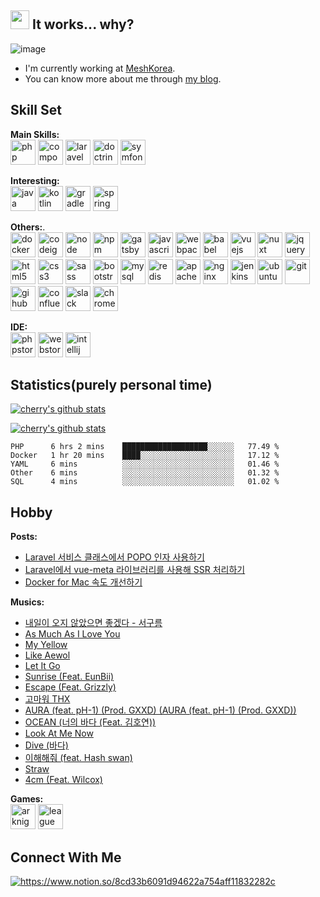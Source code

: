<h2> <img src="https://github.com/cr-lgl/cr-lgl/blob/master/assets/meow_no.png?raw=true" width="30"/> It works... why? </h2>

![image](https://github.com/cr-lgl/cr-lgl/blob/master/header.png?raw=true)

- I'm currently working at [MeshKorea](https://meshkorea.net/kr/index.html).
- You can know more about me through [my blog](https://ceobe.dev/about).

## Skill Set
**Main Skills:**  
<img src="https://github.com/cr-lgl/cr-lgl/blob/master/assets/php.svg?raw=true" alt="php" width="40" height="40"/>
<img src="https://github.com/cr-lgl/cr-lgl/blob/master/assets/composer.svg?raw=true" alt="composer" width="40" height="40"/>
<img src="https://github.com/cr-lgl/cr-lgl/blob/master/assets/laravel.svg?raw=true" alt="laravel" width="40" height="40"/>
<img src="https://github.com/cr-lgl/cr-lgl/blob/master/assets/doctrine.svg?raw=true" alt="doctrine" width="40" height="40"/>
<img src="https://github.com/cr-lgl/cr-lgl/blob/master/assets/symfony.svg?raw=true" alt="symfony" width="40" height="40"/>

**Interesting:**  
<img src="https://github.com/cr-lgl/cr-lgl/blob/master/assets/java.svg?raw=true" alt="java" width="40" height="40"/>
<img src="https://github.com/cr-lgl/cr-lgl/blob/master/assets/kotlin.svg?raw=true" alt="kotlin" width="40" height="40"/>
<img src="https://github.com/cr-lgl/cr-lgl/blob/master/assets/gradle.svg?raw=true" alt="gradle" width="40" height="40"/>
<img src="https://github.com/cr-lgl/cr-lgl/blob/master/assets/spring.svg?raw=true" alt="spring" width="40" height="40"/>

**Others:**.  
<img src="https://github.com/cr-lgl/cr-lgl/blob/master/assets/docker.svg?raw=true" alt="docker" width="40" height="40"/>
<img src="https://github.com/cr-lgl/cr-lgl/blob/master/assets/codeigniter.svg?raw=true" alt="codeigniter" width="40" height="40"/>
<img src="https://github.com/cr-lgl/cr-lgl/blob/master/assets/node.svg?raw=true" alt="node" width="40" height="40"/>
<img src="https://github.com/cr-lgl/cr-lgl/blob/master/assets/npm.svg?raw=true" alt="npm" width="40" height="40"/>
<img src="https://github.com/cr-lgl/cr-lgl/blob/master/assets/gatsby.svg?raw=true" alt="gatsby" width="40" height="40"/>
<img src="https://github.com/cr-lgl/cr-lgl/blob/master/assets/javascript.svg?raw=true" alt="javascript" width="40" height="40"/>
<img src="https://github.com/cr-lgl/cr-lgl/blob/master/assets/webpack.svg?raw=true" alt="webpack" width="40" height="40"/>
<img src="https://github.com/cr-lgl/cr-lgl/blob/master/assets/babel.svg?raw=true" alt="babel" width="40" height="40"/>
<img src="https://github.com/cr-lgl/cr-lgl/blob/master/assets/vuejs.svg?raw=true" alt="vuejs" width="40" height="40"/>
<img src="https://github.com/cr-lgl/cr-lgl/blob/master/assets/nuxt.png?raw=true" alt="nuxt" width="40" height="40"/>
<img src="https://github.com/cr-lgl/cr-lgl/blob/master/assets/jquery.svg?raw=true" alt="jquery" width="40" height="40"/>
<img src="https://github.com/cr-lgl/cr-lgl/blob/master/assets/html5.svg?raw=true" alt="html5" width="40" height="40"/>
<img src="https://github.com/cr-lgl/cr-lgl/blob/master/assets/css3.svg?raw=true" alt="css3" width="40" height="40"/>
<img src="https://github.com/cr-lgl/cr-lgl/blob/master/assets/sass.svg?raw=true" alt="sass" width="40" height="40"/>
<img src="https://github.com/cr-lgl/cr-lgl/blob/master/assets/bootstrap.svg?raw=true" alt="bootstrap" width="40" height="40"/>
<img src="https://github.com/cr-lgl/cr-lgl/blob/master/assets/mysql.svg?raw=true" alt="mysql" width="40" height="40"/>
<img src="https://github.com/cr-lgl/cr-lgl/blob/master/assets/redis.svg?raw=true" alt="redis" width="40" height="40"/>
<img src="https://github.com/cr-lgl/cr-lgl/blob/master/assets/apache.svg?raw=true" alt="apache" width="40" height="40"/>
<img src="https://github.com/cr-lgl/cr-lgl/blob/master/assets/nginx.svg?raw=true" alt="nginx" width="40" height="40"/>
<img src="https://github.com/cr-lgl/cr-lgl/blob/master/assets/jenkins.svg?raw=true" alt="jenkins" width="40" height="40"/>
<img src="https://github.com/cr-lgl/cr-lgl/blob/master/assets/ubuntu.svg?raw=true" alt="ubuntu" width="40" height="40"/>
<img src="https://github.com/cr-lgl/cr-lgl/blob/master/assets/git.svg?raw=true" alt="git" width="40" height="40"/>
<img src="https://github.com/cr-lgl/cr-lgl/blob/master/assets/github.svg?raw=true" alt="gihub" width="40" height="40"/>
<img src="https://github.com/cr-lgl/cr-lgl/blob/master/assets/confluence.svg?raw=true" alt="confluence" width="40" height="40"/>
<img src="https://github.com/cr-lgl/cr-lgl/blob/master/assets/slack.svg?raw=true" alt="slack" width="40" height="40"/>
<img src="https://github.com/cr-lgl/cr-lgl/blob/master/assets/chrome.svg?raw=true" alt="chrome" width="40" height="40"/>

**IDE:**  
<img src="https://github.com/cr-lgl/cr-lgl/blob/master/assets/phpstorm.svg?raw=true" alt="phpstorm" width="40" height="40"/>
<img src="https://github.com/cr-lgl/cr-lgl/blob/master/assets/webstorm.svg?raw=true" alt="webstorm" width="40" height="40"/>
<img src="https://github.com/cr-lgl/cr-lgl/blob/master/assets/intellij.svg?raw=true" alt="intellij" width="40" height="40"/>

## Statistics(purely personal time)

[![cherry's github stats](https://github-readme-stats.vercel.app/api?username=cr-lgl)](https://github.com/anuraghazra/github-readme-stats)

[![cherry's github stats](https://github-readme-stats.vercel.app/api/top-langs/?username=cr-lgl&layout=compact)](https://github.com/anuraghazra/github-readme-stats)

<!--START_SECTION:waka-->
```text
PHP      6 hrs 2 mins    ███████████████████░░░░░░   77.49 % 
Docker   1 hr 20 mins    ████░░░░░░░░░░░░░░░░░░░░░   17.12 % 
YAML     6 mins          ░░░░░░░░░░░░░░░░░░░░░░░░░   01.46 % 
Other    6 mins          ░░░░░░░░░░░░░░░░░░░░░░░░░   01.32 % 
SQL      4 mins          ░░░░░░░░░░░░░░░░░░░░░░░░░   01.02 %
```
<!--END_SECTION:waka-->

## Hobby

**Posts:**  
<!-- BLOG:START -->
- [Laravel 서비스 클래스에서 POPO 인자 사용하기](https://ceobe.dev/laravel-popo-request-for-service-layer/)
- [Laravel에서 vue-meta 라이브러리를 사용해 SSR 처리하기](https://ceobe.dev/laravel-ssr-with-vue-meta/)
- [Docker for Mac 속도 개선하기](https://ceobe.dev/speed-up-docker-for-mac/)
<!-- BLOG:END -->

**Musics:**  
<!-- PLAYLIST:START -->
- [내일이 오지 않았으면 좋겠다 - 서구름](https://www.youtube.com/watch?v=rYqTXPi4unA)
- [As Much As I Love You](https://www.youtube.com/watch?v=KkGrA22zlXY)
- [My Yellow](https://www.youtube.com/watch?v=rYd-ibx0gzM)
- [Like Aewol](https://www.youtube.com/watch?v=CZVGLbTksLc)
- [Let It Go](https://www.youtube.com/watch?v=SvTnyKhzTnY)
- [Sunrise (Feat. EunBii)](https://www.youtube.com/watch?v=LlBtq5N2T04)
- [Escape (Feat. Grizzly)](https://www.youtube.com/watch?v=TwwKNEPC8FM)
- [고마워 THX](https://www.youtube.com/watch?v=MgR0TazDSVs)
- [AURA (feat. pH-1) (Prod. GXXD) (AURA (feat. pH-1) (Prod. GXXD))](https://www.youtube.com/watch?v=hYF0uUEcCy0)
- [OCEAN (너의 바다 (Feat. 김호연))](https://www.youtube.com/watch?v=BL86DLQscCg)
- [Look At Me Now](https://www.youtube.com/watch?v=RWabpd7ah5E)
- [Dive (바다)](https://www.youtube.com/watch?v=KbIVGEFb6DQ)
- [이해해줘 (feat. Hash swan)](https://www.youtube.com/watch?v=TnE5DiutWvw)
- [Straw](https://www.youtube.com/watch?v=qgiyGQ5skq0)
- [4cm (Feat. Wilcox)](https://www.youtube.com/watch?v=Ao8pGi6yN_k)
<!-- PLAYLIST:END -->

**Games:**  
<img src="https://github.com/cr-lgl/cr-lgl/blob/master/assets/arknights.svg?raw=true" alt="arknights" width="40" height="40"/>
<img src="https://github.com/cr-lgl/cr-lgl/blob/master/assets/lol.png?raw=true" alt="league of legends" width="40" height="40"/>

## Connect With Me
<a href="https://www.notion.so/8cd33b6091d94622a754aff11832282c">
<img src="https://img.shields.io/badge/-notion-lightgrey?style=flat-square&logo=notion&link=https://www.notion.so/8cd33b6091d94622a754aff11832282c" alt="https://www.notion.so/8cd33b6091d94622a754aff11832282c"/>
</a>
